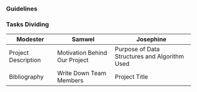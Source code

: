 ### Guidelines 

### Tasks Dividing
| Modester              | Samwel               | Josephine         |
| --------------------- | -------------------- | ----------------- |
| Project Description   | Motivation Behind Our Project  | Purpose of Data Structures and Algorithm Used |
| Bibliography          | Write Down Team Members        | Project Title                                 |

